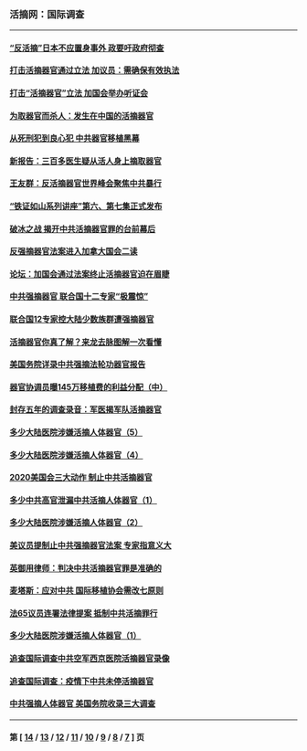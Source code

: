 ### 活摘网：国际调查
---
#### [“反活摘”日本不应置身事外 政要吁政府彻查](../../pages/nf5947/n13971188.md?05030430) 
#### [打击活摘器官通过立法 加议员：需确保有效执法](../../pages/nf5947/n13886356.md?05030430) 
#### [打击“活摘器官”立法 加国会举办听证会](../../pages/nf5947/n13869362.md?05030430) 
#### [为取器官而杀人：发生在中国的活摘器官](../../pages/nf5947/n13794731.md?05030430) 
#### [从死刑犯到良心犯 中共器官移植黑幕](../../pages/nf5947/n13764669.md?05030430) 
#### [新报告：三百多医生疑从活人身上摘取器官](../../pages/nf5947/n13703044.md?05030430) 
#### [王友群：反活摘器官世界峰会聚焦中共暴行](../../pages/nf5947/n13250738.md?05030430) 
#### [“铁证如山系列讲座”第六、第七集正式发布](../../pages/nf5947/n13106287.md?05030430) 
#### [破冰之战 揭开中共活摘器官罪的台前幕后](../../pages/nf5947/n13082457.md?05030430) 
#### [反强摘器官法案进入加拿大国会二读](../../pages/nf5947/n13033450.md?05030430) 
#### [论坛：加国会通过法案终止活摘器官迫在眉睫](../../pages/nf5947/n13029839.md?05030430) 
#### [中共强摘器官 联合国十二专家“极震惊”](../../pages/nf5947/n13024313.md?05030430) 
#### [联合国12专家控大陆少数族群遭强摘器官](../../pages/nf5947/n13023877.md?05030430) 
#### [活摘器官你真了解？来龙去脉图解一次看懂](../../pages/nf5947/n13013820.md?05030430) 
#### [美国务院详录中共强摘法轮功器官报告](../../pages/nf5947/n12944519.md?05030430) 
#### [器官协调员曝145万移植费的利益分配（中）](../../pages/nf5947/n12894547.md?05030430) 
#### [封存五年的调查录音：军医揭军队活摘器官](../../pages/nf5947/n12798692.md?05030430) 
#### [多少大陆医院涉嫌活摘人体器官（5）](../../pages/nf5947/n12768383.md?05030430) 
#### [多少大陆医院涉嫌活摘人体器官（4）](../../pages/nf5947/n12664434.md?05030430) 
#### [2020美国会三大动作 制止中共活摘器官](../../pages/nf5947/n12682004.md?05030430) 
#### [多少中共高官泄漏中共活摘人体器官（1）](../../pages/nf5947/n12671234.md?05030430) 
#### [多少大陆医院涉嫌活摘人体器官（2）](../../pages/nf5947/n12655589.md?05030430) 
#### [美议员提制止中共强摘器官法案 专家指意义大](../../pages/nf5947/n12630561.md?05030430) 
#### [英御用律师：判决中共活摘器官罪是准确的](../../pages/nf5947/n12580740.md?05030430) 
#### [麦塔斯：应对中共 国际移植协会需改七原则](../../pages/nf5947/n12514711.md?05030430) 
#### [法65议员连署法律提案 抵制中共活摘罪行](../../pages/nf5947/n12437047.md?05030430) 
#### [多少大陆医院涉嫌活摘人体器官（1）](../../pages/nf5947/n12414284.md?05030430) 
#### [追查国际调查中共空军西京医院活摘器官录像](../../pages/nf5947/n12348837.md?05030430) 
#### [追查国际调查：疫情下中共未停活摘器官](../../pages/nf5947/n12273415.md?05030430) 
#### [中共强摘人体器官 美国务院收录三大调查](../../pages/nf5947/n12181488.md?05030430) 

---
#### 第 [ [14](./14.md?05030430) / [13](./13.md?05030430) / [12](./12.md?05030430) / [11](./11.md?05030430) / [10](./10.md?05030430) / [9](./9.md?05030430) / [8](./8.md?05030430) / [7](./7.md?05030430) ] 页
